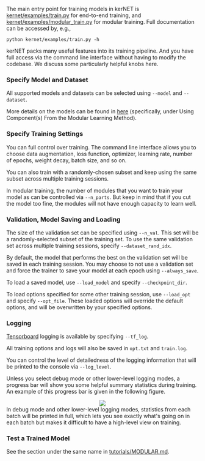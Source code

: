 The main entry point for training models in kerNET is [kernet/examples/train.py](../kernet/examples/train.py) for end-to-end training, and [kernet/examples/modular_train.py](../kernet/examples/modular_train.py) for modular training.
Full documentation can be accessed by, e.g., 
```angular2
python kernet/examples/train.py -h
```

kerNET packs many useful features into its training pipeline.
And you have full access via the command line interface without having to modify the codebase.
We discuss some particularly helpful knobs here.

### Specify Model and Dataset

All supported models and datasets can be selected using ```--model``` and ```--dataset```.

More details on the models can be found in [here](MODULAR.md) (specifically, under Using Component(s) From the Modular Learning Method).

### Specify Training Settings

You can full control over training.
The command line interface allows you to choose data augmentation, loss function, optimizer, learning rate, number of epochs, weight decay, batch size, and so on.

You can also train with a randomly-chosen subset and keep using the same subset across multiple training sessions.

In modular training, the number of modules that you want to train your model as can be controlled via ```--n_parts```.
But keep in mind that if you cut the model too fine, the modules will not have enough capacity to learn well. 

### Validation, Model Saving and Loading

The size of the validation set can be specified using ```--n_val```.
This set will be a randomly-selected subset of the training set.
To use the same validation set across multiple training sessions, specify ```--dataset_rand_idx```.

By default, the model that performs the best on the validation set will be saved in each training session.
You may choose to not use a validation set and force the trainer to save your model at each epoch using ```--always_save```. 

To load a saved model, use ```--load_model``` and specify ```--checkpoint_dir```.

To load options specified for some other training session, use ```--load_opt``` and specify ```--opt_file```.
These loaded options will override the default options, and will be overwritten by your specified options.

### Logging

[Tensorboard](https://pytorch.org/docs/stable/tensorboard.html) logging is available by specifying ```--tf_log```.

All training options and logs will also be saved in ```opt.txt``` and ```train.log```.

You can control the level of detailedness of the logging information that will be printed to the console via ```--log_level```.

Unless you select debug mode or other lower-level logging modes, a progress bar will show you some helpful summary statistics during training.
An example of this progress bar is given in the following figure.
<div align="center">
  <img src="https://github.com/michaelshiyu/kerNET/blob/master/tutorials/progress_bar.png"/>
</div>
In debug mode and other lower-level logging modes, statistics from each batch will be printed in full, which lets you see exactly what's going on in each batch but makes it difficult to have a high-level view on training.

### Test a Trained Model

See the section under the same name in [tutorials/MODULAR.md](MODULAR.md). 